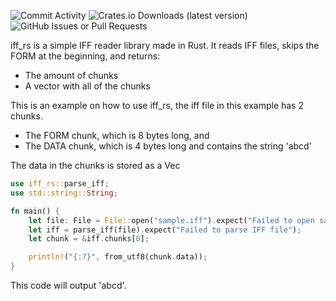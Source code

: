 ![Commit Activity](https://img.shields.io/github/commit-activity/m/ggkkaa/iff_rs)
![Crates.io Downloads (latest version)](https://img.shields.io/crates/dv/iff_rs)
![GitHub Issues or Pull Requests](https://img.shields.io/github/issues/ggkkaa/iff_rust)



iff_rs is a simple IFF reader library made in Rust. It reads IFF files, skips the FORM at the beginning, and returns:
- The amount of chunks
- A vector with all of the chunks

This is an example on how to use iff_rs, the iff file in this example has 2 chunks.

- The FORM chunk, which is 8 bytes long, and
- The DATA chunk, which is 4 bytes long and contains the string 'abcd'

The data in the chunks is stored as a Vec<u8>

```rust
use iff_rs::parse_iff;
use std::string::String;

fn main() {
    let file: File = File::open("sample.iff").expect("Failed to open sample IFF file");
    let iff = parse_iff(file).expect("Failed to parse IFF file");
    let chunk = &iff.chunks[0];

    println!("{:?}", from_utf8(chunk.data));
}
```
This code will output 'abcd'.